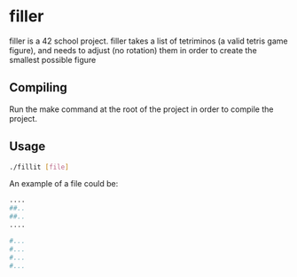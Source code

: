 # filler

filler is a 42 school project.
filler takes a list of tetriminos (a valid tetris game figure), and needs to adjust (no rotation) them in order to create the smallest possible figure

## Compiling

Run the make command at the root of the project in order to compile the project.

## Usage

```bash
./fillit [file]
```

An example of a file could be:

```bash
....
##..
##..
....

#...
#...
#...
#...
```

